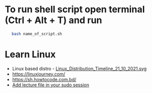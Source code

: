 # To run shell script open terminal (Ctrl + Alt + T) and run 

```sh
   bash name_of_script.sh
```

# Learn Linux
- Linux based distro - [Linux_Distribution_Timeline_21_10_2021.svg](https://upload.wikimedia.org/wikipedia/commons/b/b5/Linux_Distribution_Timeline_21_10_2021.svg)
- https://linuxjourney.com/
- https://sh.howtocode.com.bd/
- [Add lecture file in your sudo session](https://www.cyberciti.biz/open-source/command-line-hacks/adding-spice-to-your-sudo-session-with-a-lecture-file-on-linux-or-unix/)
